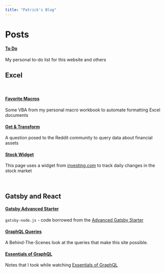 ```yaml
---
title: "Patrick's Blog"
---
```


# Posts

#### [To Do](/docs/pages/Checklist/)

My personal to-do list for this website and others

## Excel
<br/>

#### [Favorite Macros](/docs/pages/FavoriteMacros/)

Some VBA from my personal macro workbook to automate formatting Excel documents

#### [Get & Transform](/docs/pages/Get&Transform/)

A question posed to the Reddit community to query data about financial assets

#### [Stock Widget](/docs/pages/FinanceWidgets/)

This page uses a widget from [investing.com](https://www.investing.com?utm_source=WMT&amp;utm_medium=referral&amp;utm_campaign=LEADING_STOCKS&amp;utm_content=Footer%20Link) to track daily changes in the stock market

<br/>

## Gatsby and React

#### [Gatsby Advanced Starter](/docs/pages/Gatsby-Advanced/)

`gatsby-node.js` - code borrowed from the [Advanced Gatsby Starter](https://raw.githubusercontent.com/Vagr9K/gatsby-advanced-starter/master/gatsby-node.js)

#### [GraphQL Queries](/docs/pages/GraphQLQueries/)

A Behind-The-Scenes look at the queries that make this site possible.

#### [Essentials of GraphQL](/docs/pages/LyndaGQL/)

Notes that I took while watching [Essentials of GraphQL](https://www.linkedin.com/learning/graphql-essential-training/data-persistence-with-sql)
